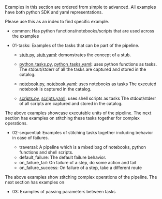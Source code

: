 Examples in this section are ordered from simple to advanced.
All examples have both python SDK and yaml representations.

Please use this as an index to find specific example.


- common: Has python functions/notebooks/scripts that are used across the examples

- 01-tasks: Examples of the tasks that can be part of the pipeline.

    - [stub.py](./01-tasks/stub.py), [stub.yaml](./01-tasks/stub.yaml): demonstrates the concept of a stub.
    
    - [python_tasks.py](./01-tasks/python_tasks.py), [python_tasks.yaml](./01-tasks/python_tasks.yaml): uses python functions as tasks.
        The stdout/stderr of all the tasks are captured and stored in the catalog.
    - [notebook.py](./01-tasks/notebook.py), [notebook.yaml](./01-tasks/notebook.yaml): uses notebooks as tasks
        The executed notebook is captured in the catalog.
    - [scripts.py](./01-tasks/scripts.py), [scripts.yaml](./01-tasks/scripts.yaml): uses shell scripts as tasks
        The stdout/stderr of all scripts are captured and stored in the catalog.


The above examples showcase executable units of the pipeline.
The next section has examples on stitching these tasks together for complex operations.

- 02-sequential: Examples of stitching tasks together including behavior in case of failures.

    - traversal: A pipeline which is a mixed bag of notebooks, python functions and 
    shell scripts.
    - default_failure: The default failure behavior.
    - on_failure_fail: On failure of a step, do some action and fail
    - on_failure_success: On failure of a step, take a different route


The above examples show stitching complex operations of the pipeline.
The next section has examples on 

- 03: Examples of passing parameters between tasks



